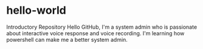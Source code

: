 # hello-world
Introductory Repository
Hello GitHub,
I'm a system admin who is passionate about interactive voice response and voice recording. I'm learning how powershell can make me a better system admin.
